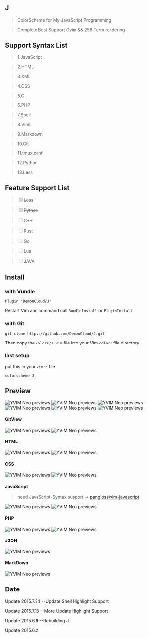 ## J

> ColorScheme for My JavaScript Programming

> Complete Best Support Gvim && 256 Term rendering

## Support Syntax List

>	1.JavaScript

>	2.HTML

>	3.XML

>	4.CSS

>	5.C

>	6.PHP

>	7.Shell

>	8.VimL

>	9.Markdown

>	10.Git

>	11.tmux.conf

>	12.Python

>	13.Less

## Feature Support List

>	<del><input type="checkbox" disabled checked>Less</del>

>	<del><input type="checkbox" disabled checked>Python</del>

>	<input type="checkbox" disabled>C++

>	<input type="checkbox" disabled>Rust

>	<input type="checkbox" disabled>Go

>	<input type="checkbox" disabled>Lua

>	<input type="checkbox" disabled>JAVA

## Install

### with Vundle 

``Plugin 'DemonCloud/J'``

 Restart Vim and command call ``BundleInstall`` or ``PluginInstall``

### with Git 

``git clone https://github.com/DemonCloud/J.git``

 Then copy the ``colors/J.vim`` file into your Vim ``colors`` file directory

### last setup
 put this in your ``vimrc`` file

``colorscheme J``

## Preview

<img id="screen" src="http://7j1zwt.com1.z0.glb.clouddn.com/y1.png" alt="YVIM Neo previews"/>

<img src="http://7j1zwt.com1.z0.glb.clouddn.com/y2.png" alt="YVIM Neo previews"/>

<img src="http://7j1zwt.com1.z0.glb.clouddn.com/y3.png" alt="YVIM Neo previews"/>

<img src="http://7j1zwt.com1.z0.glb.clouddn.com/y4.png" alt="YVIM Neo previews"/>

<img src="http://7j1zwt.com1.z0.glb.clouddn.com/y5.png" alt="YVIM Neo previews"/>

<img src="http://7j1zwt.com1.z0.glb.clouddn.com/y6.png" alt="YVIM Neo previews"/>

#### GitView

<img src="http://7j1zwt.com1.z0.glb.clouddn.com/y7.png" alt="YVIM Neo previews"/>

<img src="http://7j1zwt.com1.z0.glb.clouddn.com/y8.png" alt="YVIM Neo previews"/>

#### HTML

<img src="http://7j1zwt.com1.z0.glb.clouddn.com/yhtml1.png" alt="YVIM Neo previews"/>

<img src="http://7j1zwt.com1.z0.glb.clouddn.com/yhtml2.png" alt="YVIM Neo previews"/>

#### CSS

<img src="http://7j1zwt.com1.z0.glb.clouddn.com/ycss1.png" alt="YVIM Neo previews"/>

<img src="http://7j1zwt.com1.z0.glb.clouddn.com/ycss2.png" alt="YVIM Neo previews"/>

#### JavaScript

> need JavaScript-Syntax support -> [pangloss/vim-javascript](https://github.com/pangloss/vim-javascript)

<img src="http://7j1zwt.com1.z0.glb.clouddn.com/yjs1.png" alt="YVIM Neo previews"/>

<img src="http://7j1zwt.com1.z0.glb.clouddn.com/yjs2.png" alt="YVIM Neo previews"/>

#### PHP

<img src="http://7j1zwt.com1.z0.glb.clouddn.com/yphp1.png" alt="YVIM Neo previews"/>

<img src="http://7j1zwt.com1.z0.glb.clouddn.com/yphp2.png" alt="YVIM Neo previews"/>

#### JSON

<img src="http://7j1zwt.com1.z0.glb.clouddn.com/yjson.png" alt="YVIM Neo previews"/>

#### MarkDown

<img src="http://7j1zwt.com1.z0.glb.clouddn.com/ymkd.png" alt="YVIM Neo previews"/>

## Date
Update  2015.7.24 --Update Shell Highlight Support

Update  2015.7.18 --More Update Highlight Support

Update  2015.6.9 --Rebuilding J

Update  2015.6.2

